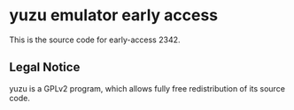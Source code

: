 yuzu emulator early access
=============

This is the source code for early-access 2342.

## Legal Notice

yuzu is a GPLv2 program, which allows fully free redistribution of its source code.